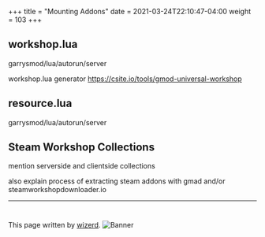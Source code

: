 +++
title = "Mounting Addons"
date =  2021-03-24T22:10:47-04:00
weight = 103
+++

## workshop.lua
garrysmod/lua/autorun/server

workshop.lua generator https://csite.io/tools/gmod-universal-workshop

## resource.lua
garrysmod/lua/autorun/server

## Steam Workshop Collections
mention serverside and clientside collections

also explain process of extracting steam addons with gmad and/or steamworkshopdownloader.io




---
#
This page written by [wizerd](/contributors/wizerd/).
![Banner](/images/fishy.gif)